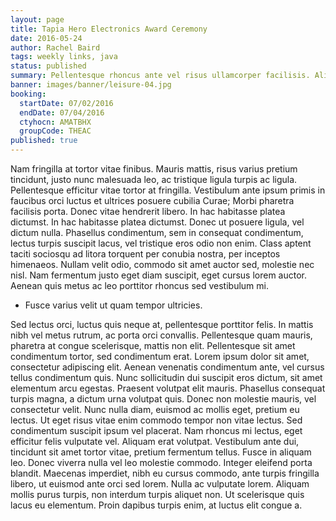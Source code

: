 ```yaml
---
layout: page
title: Tapia Hero Electronics Award Ceremony
date: 2016-05-24
author: Rachel Baird
tags: weekly links, java
status: published
summary: Pellentesque rhoncus ante vel risus ullamcorper facilisis. Aliquam.
banner: images/banner/leisure-04.jpg
booking:
  startDate: 07/02/2016
  endDate: 07/04/2016
  ctyhocn: AMATBHX
  groupCode: THEAC
published: true
---
```

Nam fringilla at tortor vitae finibus. Mauris mattis, risus varius pretium tincidunt, justo nunc malesuada leo, ac tristique ligula turpis ac ligula. Pellentesque efficitur vitae tortor at fringilla. Vestibulum ante ipsum primis in faucibus orci luctus et ultrices posuere cubilia Curae; Morbi pharetra facilisis porta. Donec vitae hendrerit libero. In hac habitasse platea dictumst.
In hac habitasse platea dictumst. Donec ut posuere ligula, vel dictum nulla. Phasellus condimentum, sem in consequat condimentum, lectus turpis suscipit lacus, vel tristique eros odio non enim. Class aptent taciti sociosqu ad litora torquent per conubia nostra, per inceptos himenaeos. Nullam velit odio, commodo sit amet auctor sed, molestie nec nisl. Nam fermentum justo eget diam suscipit, eget cursus lorem auctor. Aenean quis metus ac leo porttitor rhoncus sed vestibulum mi.

* Fusce varius velit ut quam tempor ultricies.

Sed lectus orci, luctus quis neque at, pellentesque porttitor felis. In mattis nibh vel metus rutrum, ac porta orci convallis. Pellentesque quam mauris, pharetra at congue scelerisque, mattis non elit. Pellentesque sit amet condimentum tortor, sed condimentum erat. Lorem ipsum dolor sit amet, consectetur adipiscing elit. Aenean venenatis condimentum ante, vel cursus tellus condimentum quis. Nunc sollicitudin dui suscipit eros dictum, sit amet elementum arcu egestas. Praesent volutpat elit mauris.
Phasellus consequat turpis magna, a dictum urna volutpat quis. Donec non molestie mauris, vel consectetur velit. Nunc nulla diam, euismod ac mollis eget, pretium eu lectus. Ut eget risus vitae enim commodo tempor non vitae lectus. Sed condimentum suscipit ipsum vel placerat. Nam rhoncus mi lectus, eget efficitur felis vulputate vel. Aliquam erat volutpat. Vestibulum ante dui, tincidunt sit amet tortor vitae, pretium fermentum tellus. Fusce in aliquam leo. Donec viverra nulla vel leo molestie commodo. Integer eleifend porta blandit. Maecenas imperdiet, nibh eu cursus commodo, ante turpis fringilla libero, ut euismod ante orci sed lorem. Nulla ac vulputate lorem. Aliquam mollis purus turpis, non interdum turpis aliquet non. Ut scelerisque quis lacus eu elementum. Proin dapibus turpis enim, at luctus elit congue a.
